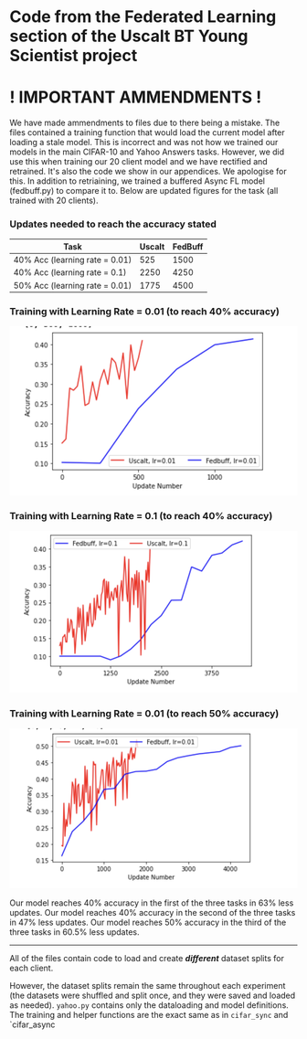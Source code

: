 # Code from the Federated Learning section of the Uscalt BT Young Scientist project

# ! IMPORTANT AMMENDMENTS !

We have made ammendments to files due to there being a mistake. The files contained a training function that would load the current model after loading a stale model. This is incorrect and was not how we trained our models in the main CIFAR-10 and Yahoo Answers tasks. However, we did use this when training our 20 client model and we have rectified and retrained. It's also the code we show in our appendices. We apologise for this. In addition to retriaining, we trained a buffered Async FL model (fedbuff.py) to compare it to. Below are updated figures for the task (all trained with 20 clients).

### Updates needed to reach the accuracy stated

| Task                           | Uscalt | FedBuff |
|--------------------------------|--------|---------|
| 40% Acc (learning rate = 0.01) | 525    | 1500    |
| 40% Acc (learning rate = 0.1)  | 2250   | 4250    |
| 50% Acc (learning rate = 0.01) | 1775   | 4500    |

### Training with Learning Rate = 0.01 (to reach 40% accuracy)
![](0.01.png)

### Training with Learning Rate = 0.1 (to reach 40% accuracy)
![](0.1.png)

### Training with Learning Rate = 0.01 (to reach 50% accuracy)
![](0.01_50.png)

Our model reaches 40% accuracy in the first of the three tasks in 63% less updates.
Our model reaches 40% accuracy in the second of the three tasks in 47% less updates.
Our model reaches 50% accuracy in the third of the three tasks in 60.5% less updates.

-------
All of the files contain code to load and create ***different*** dataset splits for each client. 

However, the dataset splits remain the same throughout each experiment (the datasets were shuffled and split once, and they were saved and loaded as needed).
 `yahoo.py` contains only the dataloading and model definitions. The training and helper functions are the exact same as in `cifar_sync` and `cifar_async

